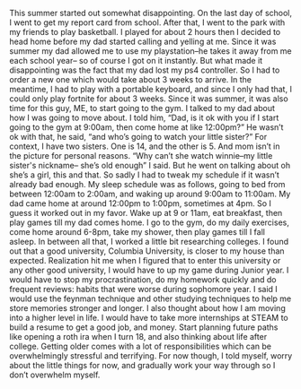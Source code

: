 This summer started out somewhat disappointing. On the last day of school, I went to get my report card from school. After that, I went to the park with my friends to play basketball. I played for about 2 hours then I decided to head home before my dad started calling and yelling at me. Since it was summer my dad allowed me to use my playstation–he takes it away from me each school year– so of course I got on it instantly. But what made it disappointing was the fact that my dad lost my ps4 controller. So I had to order a new one which would take about 3 weeks to arrive. In the meantime, I had to play with a portable keyboard, and since I only had that, I could only play fortnite for about 3 weeks.
	Since it was summer, it was also time for this guy, ME, to start going to the gym. 
I talked to my dad about how I was going to move about. I told him, “Dad, is it ok with you if I start going to the gym at 9:00am, then come home at like 12:00pm?” He wasn’t ok with that, he said, “and who’s going to watch your little sister?” For context, I have two sisters. One is 14, and the other is 5. And mom isn’t in the picture for personal reasons. “Why can’t she watch winnie–my little sister's nickname– she’s old enough” I said. But he went on talking about oh she’s a girl, this and that. So sadly I had to tweak my schedule if it wasn’t already bad enough. My sleep schedule was as follows, going to bed from between 12:00am to 2:00am, and waking up around 9:00am to 11:00am. My dad came home at around 12:00pm to 1:00pm, sometimes at 4pm. So I guess it worked out in my favor. Wake up at 9 or 11am, eat breakfast, then play games till my dad comes home. I go to the gym, do my daily exercises, come home around 6-8pm, take my shower, then play games till I fall asleep.
	In between all that, I worked a little bit researching colleges. I found out that a good university, Columbia University, is closer to my house than expected. Realization hit me when I figured that to enter this university or any other good university, I would have to up my game during Junior year. I would have to stop my procrastination, do my homework quickly and do frequent reviews: habits that were worse during sophomore year. I said I would use the feynman technique and other studying techniques to help me store memories stronger and longer.
	I also thought about how I am moving into a higher level in life. I would have to take more internships at STEAM to build a resume to get a good job, and money. Start planning future paths like opening a roth ira when I turn 18, and also thinking about life after college. Getting older comes with a lot of responsibilities which can be overwhelmingly stressful and terrifying. For now though, I told myself, worry about the little things for now, and gradually work your way through so I don’t overwhelm myself.

